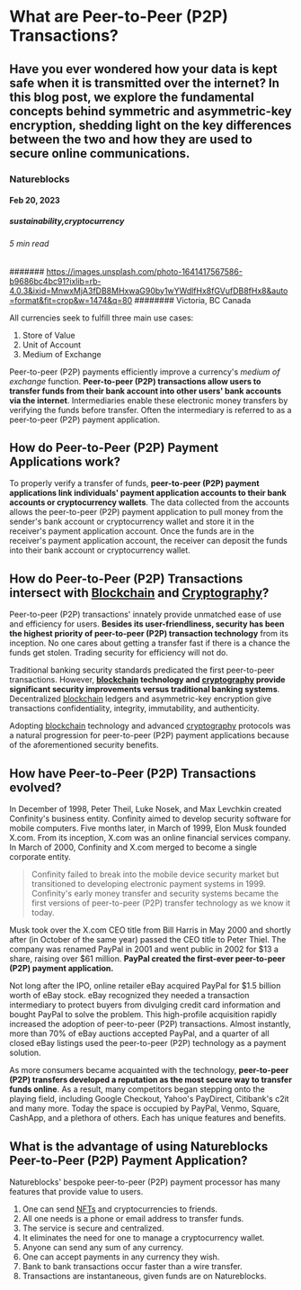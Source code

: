 # What are Peer-to-Peer (P2P) Transactions?
## Have you ever wondered how your data is kept safe when it is transmitted over the internet? In this blog post, we explore the fundamental concepts behind symmetric and asymmetric-key encryption, shedding light on the key differences between the two and how they are used to secure online communications.
### Natureblocks
#### Feb 20, 2023
##### sustainability,cryptocurrency
###### 5 min read
####### https://images.unsplash.com/photo-1641417567586-b9686bc4bc91?ixlib=rb-4.0.3&ixid=MnwxMjA3fDB8MHxwaG90by1wYWdlfHx8fGVufDB8fHx8&auto=format&fit=crop&w=1474&q=80
######## Victoria, BC Canada

All currencies seek to fulfill three main use cases:

1. Store of Value
2. Unit of Account
3. Medium of Exchange

Peer-to-peer (P2P) payments efficiently improve a currency's *medium of exchange* function. **Peer-to-peer (P2P) transactions allow users to transfer funds from their bank account into other users' bank accounts via the internet**. Intermediaries enable these electronic money transfers by verifying the funds before transfer. Often the intermediary is referred to as a peer-to-peer (P2P) payment application.

## How do Peer-to-Peer (P2P) Payment Applications work?

To properly verify a transfer of funds, **peer-to-peer (P2P) payment applications link individuals' payment application accounts to their bank accounts or cryptocurrency wallets**. The data collected from the accounts allows the peer-to-peer (P2P) payment application to pull money from the sender's bank account or cryptocurrency wallet and store it in the receiver's payment application account. Once the funds are in the receiver's payment application account, the receiver can deposit the funds into their bank account or cryptocurrency wallet.

## How do Peer-to-Peer (P2P) Transactions intersect with [Blockchain](https://natureblocks.com/blog/what-is-blockchain) and [Cryptography](https://natureblocks.com/blog/what-is-cryptography)?

Peer-to-peer (P2P) transactions' innately provide unmatched ease of use and efficiency for users. **Besides its user-friendliness, security has been the highest priority of peer-to-peer (P2P) transaction technology** from its inception. No one cares about getting a transfer fast if there is a chance the funds get stolen. Trading security for efficiency will not do.

Traditional banking security standards predicated the first peer-to-peer transactions. However, **[blockchain](https://natureblocks.com/blog/what-is-blockchain) technology and [cryptography](https://natureblocks.com/blog/what-is-cryptography) provide significant security improvements versus traditional banking systems**. Decentralized [blockchain](https://natureblocks.com/blog/what-is-blockchain) ledgers and asymmetric-key encryption give transactions confidentiality, integrity, immutability, and authenticity.

Adopting [blockchain](https://natureblocks.com/blog/what-is-blockchain) technology and advanced [cryptography](https://natureblocks.com/blog/what-is-cryptography) protocols was a natural progression for peer-to-peer (P2P) payment applications because of the aforementioned security benefits.

## How have Peer-to-Peer (P2P) Transactions evolved?

In December of 1998, Peter Theil, Luke Nosek, and Max Levchkin created Confinity's business entity. Confinity aimed to develop security software for mobile computers. Five months later, in March of 1999, Elon Musk founded X.com. From its inception, X.com was an online financial services company. In March of 2000, Confinity and X.com merged to become a single corporate entity.

> Confinity failed to break into the mobile device security market but transitioned to developing electronic payment systems in 1999. Confinity's early money transfer and security systems became the first versions of peer-to-peer (P2P) transfer technology as we know it today.

Musk took over the X.com CEO title from Bill Harris in May 2000 and shortly after (in October of the same year) passed the CEO title to Peter Thiel. The company was renamed PayPal in 2001 and went public in 2002 for $13 a share, raising over $61 million. **PayPal created the first-ever peer-to-peer (P2P) payment application.**

Not long after the IPO, online retailer eBay acquired PayPal for $1.5 billion worth of eBay stock. eBay recognized they needed a transaction intermediary to protect buyers from divulging credit card information and bought PayPal to solve the problem. This high-profile acquisition rapidly increased the adoption of peer-to-peer (P2P) transactions. Almost instantly, more than 70% of eBay auctions accepted PayPal, and a quarter of all closed eBay listings used the peer-to-peer (P2P) technology as a payment solution.

As more consumers became acquainted with the technology, **peer-to-peer (P2P) transfers developed a reputation as the most secure way to transfer funds online**. As a result, many competitors began stepping onto the playing field, including Google Checkout, Yahoo's PayDirect, Citibank's c2it and many more. Today the space is occupied by PayPal, Venmo, Square, CashApp, and a plethora of others. Each has unique features and benefits.

## What is the advantage of using Natureblocks Peer-to-Peer (P2P) Payment Application?

Natureblocks' bespoke peer-to-peer (P2P) payment processor has many features that provide value to users.

1. One can send [NFTs](https://dev.natureblocks.com/blog/what-is-an-nft) and cryptocurrencies to friends.
2. All one needs is a phone or email address to transfer funds.
3. The service is secure and centralized.
4. It eliminates the need for one to manage a cryptocurrency wallet.
5. Anyone can send any sum of any currency.
6. One can accept payments in any currency they wish.
7. Bank to bank transactions occur faster than a wire transfer.
8. Transactions are instantaneous, given funds are on Natureblocks.

